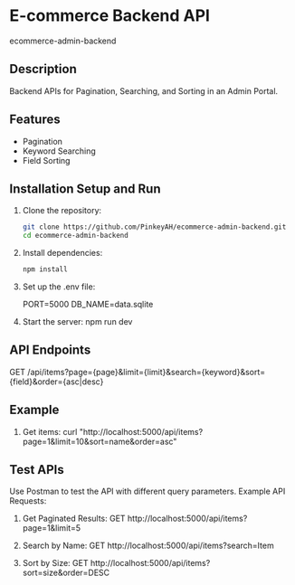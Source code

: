 # E-commerce Backend API
ecommerce-admin-backend

## Description
Backend APIs for Pagination, Searching, and Sorting in an Admin Portal.

## Features
- Pagination
- Keyword Searching
- Field Sorting

## Installation Setup and Run

1. Clone the repository:
   ```bash
   git clone https://github.com/PinkeyAH/ecommerce-admin-backend.git
   cd ecommerce-admin-backend


2. Install dependencies:
   ```bash
   npm install
   
3. Set up the .env file:

   PORT=5000
   DB_NAME=data.sqlite

4. Start the server:
   npm run dev

##  API Endpoints
   GET /api/items?page={page}&limit={limit}&search={keyword}&sort={field}&order={asc|desc}

## Example
1. Get items:
   curl "http://localhost:5000/api/items?page=1&limit=10&sort=name&order=asc"

## Test APIs

Use Postman to test the API with different query parameters.
Example API Requests:
1. Get Paginated Results:
   GET http://localhost:5000/api/items?page=1&limit=5

2. Search by Name:
   GET http://localhost:5000/api/items?search=Item

3. Sort by Size:
   GET http://localhost:5000/api/items?sort=size&order=DESC



